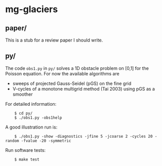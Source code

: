 # mg-glaciers

## paper/

This is a stub for a review paper I should write.

## py/

The code `obs1.py` in `py/` solves a 1D obstacle problem on [0,1] for the
Poisson equation.  For now the available algorithms are

  * sweeps of projected Gauss-Seidel (pGS) on the fine grid
  * V-cycles of a monotone multigrid method (Tai 2003) using pGS as a smoother

For detailed information:

        $ cd py/
        $ ./obs1.py -obs1help

A good illustration run is:

        $ ./obs1.py -show -diagnostics -jfine 5 -jcoarse 2 -cycles 20 -random -fvalue -20 -symmetric

Run software tests:

        $ make test

